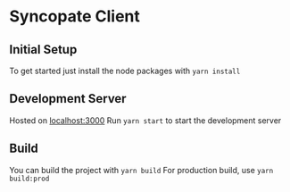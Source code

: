 # Syncopate Client

## Initial Setup
To get started just install the node packages with
`yarn install`

## Development Server
Hosted on [localhost:3000](localhost:3000)
Run `yarn start` to start the development server

## Build
You can build the project with
`yarn build`
For production build, use
`yarn build:prod`
